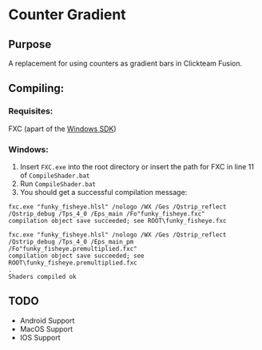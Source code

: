 # Counter Gradient

## Purpose
A replacement for using counters as gradient bars in Clickteam Fusion.

## Compiling:

### Requisites:
FXC (apart of the [Windows SDK](https://developer.microsoft.com/en-us/windows/downloads/sdk-archive/))

### Windows: 
1. Insert `FXC.exe` into the root directory or insert the path for FXC in line 11 of `CompileShader.bat`
2. Run `CompileShader.bat`
3. You should get a successful compilation message:
```
fxc.exe "funky_fisheye.hlsl" /nologo /WX /Ges /Qstrip_reflect /Qstrip_debug /Tps_4_0 /Eps_main /Fo"funky_fisheye.fxc"
compilation object save succeeded; see ROOT\funky_fisheye.fxc

fxc.exe "funky_fisheye.hlsl" /nologo /WX /Ges /Qstrip_reflect /Qstrip_debug /Tps_4_0 /Eps_main_pm /Fo"funky_fisheye.premultiplied.fxc"
compilation object save succeeded; see ROOT\funky_fisheye.premultiplied.fxc
.
Shaders compiled ok
```

## TODO
- Android Support
- MacOS Support
- IOS Support